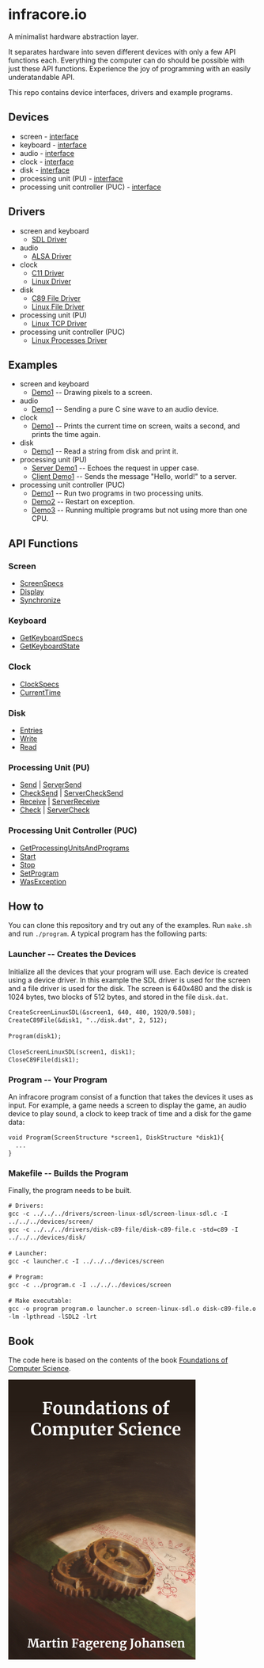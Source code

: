 # infracore.io
A minimalist hardware abstraction layer. 

It separates hardware into seven different devices with only a few API functions each. Everything the computer can do should be possible with just these API functions. Experience the joy of programming with an easily underatandable API.

This repo contains device interfaces, drivers and example programs.

## Devices
 * screen - [interface](devices/screen/Screen.h)
 * keyboard - [interface](devices/screen/Keyboard.h)
 * audio - [interface](devices/audio/Audio.h)
 * clock - [interface](devices/clock/Clock.h)
 * disk - [interface](devices/disk/Disk.h)
 * processing unit (PU) - [interface](devices/pu/ProcessingUnit.h)
 * processing unit controller (PUC) - [interface](devices/puc/ProcessingUnitController.h)

## Drivers
 * screen and keyboard
   * [SDL Driver](drivers/screen-linux-sdl)
 * audio
   * [ALSA Driver](drivers/audio-linux-alsa/)
 * clock
   * [C11 Driver](drivers/clock-c11/)
   * [Linux Driver](drivers/clock-linux/)
 * disk
   * [C89 File Driver](drivers/disk-c89-file/)
   * [Linux File Driver](drivers/disk-linux-file/)
 * processing unit (PU)
   * [Linux TCP Driver](drivers/pu-linux-tcp/)
 * processing unit controller (PUC)
   * [Linux Processes Driver](drivers/puc-linux-processes/)


## Examples
 * screen and keyboard
   * [Demo1](examples/screen-demo1/program.c) -- Drawing pixels to a screen.
 * audio
   * [Demo1](examples/audio-demo1/program.c) -- Sending a pure C sine wave to an audio device.
 * clock
   * [Demo1](examples/clock-demo1/program.c) -- Prints the current time on screen, waits a second, and prints the time again.
 * disk
   * [Demo1](examples/disk-demo1/program.c) -- Read a string from disk and print it.
 * processing unit (PU)
   * [Server Demo1](examples/pu-server-demo1/program.c) -- Echoes the request in upper case.
   * [Client Demo1](examples/pu-client-demo1/program.c) -- Sends the message "Hello, world!" to a server.
 * processing unit controller (PUC)
   * [Demo1](examples/puc-demo1/program.c) -- Run two programs in two processing units.
   * [Demo2](examples/puc-demo2/program.c) -- Restart on exception.
   * [Demo3](examples/puc-demo3/program.c) -- Running multiple programs but not using more than one CPU.

## API Functions

### Screen

 * [ScreenSpecs](https://www.progsbase.com/isa/spc/)
 * [Display](https://www.progsbase.com/isa/sdsp/)
 * [Synchronize](https://www.progsbase.com/isa/syn/)

### Keyboard

 * [GetKeyboardSpecs](https://www.progsbase.com/isa/ksp/)
 * [GetKeyboardState](https://www.progsbase.com/isa/kst/)

### Clock

 * [ClockSpecs](https://www.progsbase.com/isa/csp/)
 * [CurrentTime](https://www.progsbase.com/isa/ctm/)

### Disk

 * [Entries](https://www.progsbase.com/isa/dsp/)
 * [Write](https://www.progsbase.com/isa/dwr/)
 * [Read](https://www.progsbase.com/isa/drd/)

### Processing Unit (PU)

 * [Send](https://www.progsbase.com/isa/snd/) | [ServerSend](https://www.progsbase.com/isa/srv-snd/)
 * [CheckSend](https://www.progsbase.com/isa/chs/) | [ServerCheckSend](https://www.progsbase.com/isa/srv-chs/)
 * [Receive](https://www.progsbase.com/isa/rcv/) | [ServerReceive](https://www.progsbase.com/isa/srv-rcv/)
 * [Check](https://www.progsbase.com/isa/chk/) | [ServerCheck](https://www.progsbase.com/isa/srv-chk/)

### Processing Unit Controller (PUC)

 * [GetProcessingUnitsAndPrograms](https://www.progsbase.com/isa/psp/)
 * [Start](https://www.progsbase.com/isa/psta/)
 * [Stop](https://www.progsbase.com/isa/pstp/)
 * [SetProgram](https://www.progsbase.com/isa/pse/)
 * [WasException](https://www.progsbase.com/isa/pex/)

## How to

You can clone this repository and try out any of the examples. Run `make.sh` and run `./program`. A typical program has the following parts:

### Launcher -- Creates the Devices
Initialize all the devices that your program will use. Each device is created using a device driver. In this example the SDL driver is used for the screen and a file driver is used for the disk. The screen is 640x480 and the disk is 1024 bytes, two blocks of 512 bytes, and stored in the file `disk.dat`.

```
CreateScreenLinuxSDL(&screen1, 640, 480, 1920/0.508);
CreateC89File(&disk1, "../disk.dat", 2, 512);

Program(disk1);

CloseScreenLinuxSDL(screen1, disk1);
CloseC89File(disk1);
```

### Program -- Your Program

An infracore program consist of a function that takes the devices it uses as input. For example, a game needs a screen to display the game, an audio device to play sound, a clock to keep track of time and a disk for the game data:

```
void Program(ScreenStructure *screen1, DiskStructure *disk1){
  ...
}
```

### Makefile -- Builds the Program
Finally, the program needs to be built.

```
# Drivers:
gcc -c ../../../drivers/screen-linux-sdl/screen-linux-sdl.c -I ../../../devices/screen/
gcc -c ../../../drivers/disk-c89-file/disk-c89-file.c -std=c89 -I ../../../devices/disk/

# Launcher:
gcc -c launcher.c -I ../../../devices/screen

# Program:
gcc -c ../program.c -I ../../../devices/screen

# Make executable:
gcc -o program program.o launcher.o screen-linux-sdl.o disk-c89-file.o -lm -lpthread -lSDL2 -lrt
```

## Book
The code here is based on the contents of the book [Foundations of Computer Science](https://www.amazon.com/dp/B0B3N58GT7/).

![Foundations of Computer Science](bookcover.png)

